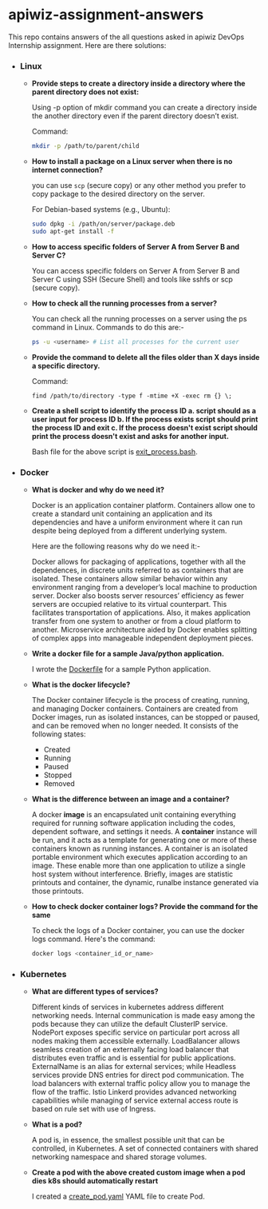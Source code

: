 # apiwiz-assignment-answers

This repo contains answers of the all questions asked in apiwiz DevOps Internship assignment. Here are there solutions:

- ### Linux

  - **Provide steps to create a directory inside a directory where the parent directory does not exist:**

    Using -p option of mkdir command you can create a directory inside the another directory even if the parent directory doesn’t exist.

    Command:

    ```bash
    mkdir -p /path/to/parent/child
    ```

  - **How to install a package on a Linux server when there is no internet connection?**

    you can use `scp` (secure copy) or any other method you prefer to copy package to the desired directory on the server.

    For Debian-based systems (e.g., Ubuntu):

    ```bash
    sudo dpkg -i /path/on/server/package.deb
    sudo apt-get install -f
    ```

  - **How to access specific folders of Server A from Server B and Server C?**
  
     You can access specific folders on Server A from Server B and Server C using SSH (Secure Shell) and tools like sshfs or scp (secure copy).
  - **How to check all the running processes from a server?**

    You can check all the running processes on a server using the ps command in Linux. Commands to do this are:-

    ```bash
    ps -u <username> # List all processes for the current user
    ```

  - **Provide the command to delete all the files older than X days inside a specific directory.**

    Command:

    ```
    find /path/to/directory -type f -mtime +X -exec rm {} \;
    ```

  - **Create a shell script to identify the process ID
  a. script should as a user input for process ID
  b. If the process exists script should print the process ID and exit
  c. If the process doesn't exist script should print the process doesn't exist and asks for another input.**

    Bash file for the above script is [exit_process.bash](./exit_process.bash).

- ### Docker

  - **What is docker and why do we need it?**

    Docker is an application container platform. Containers allow one to create a standard unit containing an application and its dependencies and have a uniform environment where it can run despite being deployed from a different underlying system.

    Here are the following reasons why do we need it:-

    Docker allows for packaging of applications, together with all the dependences, in discrete units referred to as containers that are isolated. These containers allow similar behavior within any environment ranging from a developer’s local machine to production server. Docker also boosts server resources’ efficiency as fewer servers are occupied relative to its virtual counterpart. This facilitates transportation of applications. Also, it makes application transfer from one system to another or from a cloud platform to another. Microservice architecture aided by Docker enables splitting of complex apps into manageable independent deployment pieces.

  - **Write a docker file for a sample Java/python application.**

    I wrote the [Dockerfile](./Dockerfile) for a sample Python application.
  
  - **What is the docker lifecycle?**

    The Docker container lifecycle is the process of creating, running, and managing Docker containers. Containers are created from Docker images, run as isolated instances, can be stopped or paused, and can be removed when no longer needed. It consists of the following states:

    - Created
    - Running
    - Paused
    - Stopped
    - Removed

  - **What is the difference between an image and a container?**

    A docker **image** is an encapsulated unit containing everything required for running software application including the codes, dependent software, and settings it needs. A **container** instance will be run, and it acts as a template for generating one or more of these containers known as running instances. A container is an isolated portable environment which executes application according to an image. These enable more than one application to utilize a single host system without interference. Briefly, images are statistic printouts and container, the dynamic, runalbe instance generated via those printouts.
  - **How to check docker container logs? Provide the command for the same**

    To check the logs of a Docker container, you can use the docker logs command. Here's the command:

    ```bash
    docker logs <container_id_or_name>
    ```

- ### Kubernetes

  - **What are different types of services?**

    Different kinds of services in kubernetes address different networking needs. Internal communication is made easy among the pods because they can utilize the default ClusterIP service. NodePort exposes specific service on particular port across all nodes making them accessible externally. LoadBalancer allows seamless creation of an externally facing load balancer that distributes even traffic and is essential for public applications. ExternalName is an alias for external services; while Headless services provide DNS entries for direct pod communication. The load balancers with external traffic policy allow you to manage the flow of the traffic. Istio Linkerd provides advanced networking capabilities while managing of service external access route is based on rule set with use of Ingress.

  - **What is a pod?**

    A pod is, in essence, the smallest possible unit that can be controlled, in Kubernetes. A set of connected containers with shared networking namespace and shared storage volumes.

  - **Create a pod with the above created custom image when a pod dies k8s should automatically restart**

    I created a [create_pod.yaml](./create_pod.yaml) YAML file to create Pod.
